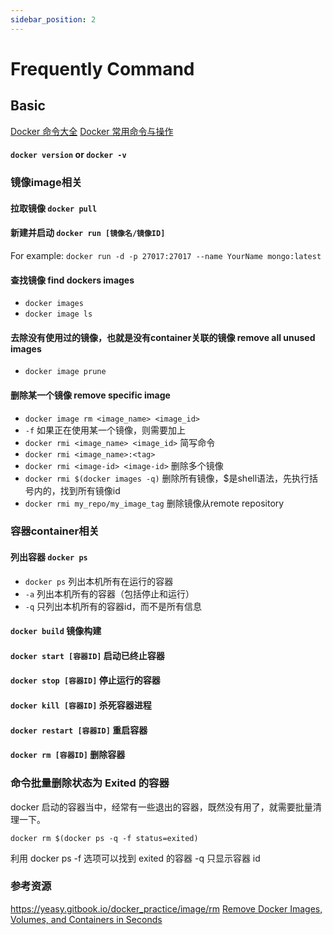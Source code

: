 ```yaml
---
sidebar_position: 2
---
```


# Frequently Command


## Basic
[Docker 命令大全](https://www.runoob.com/docker/docker-command-manual.html)
[Docker 常用命令与操作](https://www.jianshu.com/p/adaa34795e64)
#### `docker version` or `docker -v`
### 镜像image相关

#### 拉取镜像 `docker pull` 
#### 新建并启动 `docker run [镜像名/镜像ID]`  
For example:
`docker run -d -p 27017:27017 --name YourName mongo:latest`

#### 查找镜像 find dockers images
- `docker images`
- `docker image ls`

#### 去除没有使用过的镜像，也就是没有container关联的镜像 remove all unused images
- `docker image prune`

#### 删除某一个镜像 remove specific image
- `docker image rm <image_name> <image_id>`
- `-f` 如果正在使用某一个镜像，则需要加上
- `docker rmi <image_name> <image_id>` 简写命令
- `docker rmi <image_name>:<tag>`
- `docker rmi <image-id> <image-id>` 删除多个镜像
- `docker rmi $(docker images -q)` 删除所有镜像，$是shell语法，先执行括号内的，找到所有镜像id
- `docker rmi my_repo/my_image_tag` 删除镜像从remote repository




### 容器container相关
#### 列出容器 `docker ps`

- `docker ps` 列出本机所有在运行的容器
- `-a` 列出本机所有的容器（包括停止和运行）
- `-q` 只列出本机所有的容器id，而不是所有信息


#### `docker build` 镜像构建
#### `docker start [容器ID]`  启动已终止容器
#### `docker stop [容器ID]` 停止运行的容器
#### `docker kill [容器ID]` 杀死容器进程
#### `docker restart [容器ID]` 重启容器
#### `docker rm [容器ID]` 删除容器

### 命令批量删除状态为 Exited 的容器
docker 启动的容器当中，经常有一些退出的容器，既然没有用了，就需要批量清理一下。
```shell
docker rm $(docker ps -q -f status=exited)
```
利用 docker ps -f 选项可以找到 exited 的容器 -q 只显示容器 id 








### 参考资源
https://yeasy.gitbook.io/docker_practice/image/rm
[Remove Docker Images, Volumes, and Containers in Seconds](https://kinsta.com/blog/docker-remove-images/)